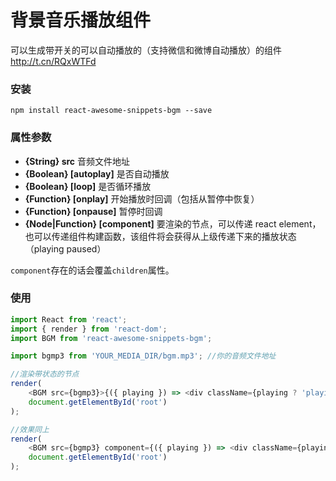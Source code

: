 # 背景音乐播放组件

可以生成带开关的可以自动播放的（支持微信和微博自动播放）的组件 http://t.cn/RQxWTFd

### 安装

```
npm install react-awesome-snippets-bgm --save
```

### 属性参数

* **{String} src** 音频文件地址
* **{Boolean} [autoplay]** 是否自动播放
* **{Boolean} [loop]** 是否循环播放
* **{Function} [onplay]** 开始播放时回调（包括从暂停中恢复）
* **{Function} [onpause]** 暂停时回调
* **{Node|Function} [component]** 要渲染的节点，可以传递 react element，也可以传递组件构建函数，该组件将会获得从上级传递下来的播放状态（playing paused）

`component`存在的话会覆盖`children`属性。

### 使用

```javascript
import React from 'react';
import { render } from 'react-dom';
import BGM from 'react-awesome-snippets-bgm';

import bgmp3 from 'YOUR_MEDIA_DIR/bgm.mp3'; //你的音频文件地址

//渲染带状态的节点
render(
    <BGM src={bgmp3}>{({ playing }) => <div className={playing ? 'playing' : 'paused'} />}</BGM>,
    document.getElementById('root')
);

//效果同上
render(
    <BGM src={bgmp3} component={({ playing }) => <div className={playing ? 'playing' : 'paused'} />} />,
    document.getElementById('root')
);
```
